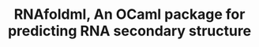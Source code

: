 ---
title: RNAfoldml, An OCaml package for predicting RNA secondary structure 
authors:  Inle Bush, Jan-Paul Ramos-Dávila, Songyu Ye 
type: 
category: project
conf: Biology/Functional Programming
in: Cornell CS 3110
year: Spring 2022
code_link: https://github.com/jpVinnie/RNAfoldml/
---